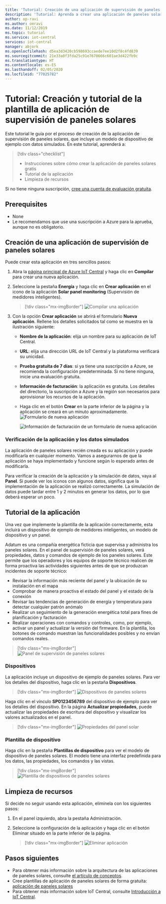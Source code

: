 ```yaml
---
title: 'Tutorial: Creación de una aplicación de supervisión de paneles solares con IoT Central'
description: 'Tutorial: Aprenda a crear una aplicación de paneles solares mediante plantillas de aplicación de Azure IoT Central.'
author: op-ravi
ms.author: omravi
ms.date: 11/12/2019
ms.topic: tutorial
ms.service: iot-central
services: iot-central
manager: abjork
ms.openlocfilehash: d5ea3d3420cb598693ccaede7ee10d2f8c4fd839
ms.sourcegitcommit: 21e33a0f3fda25c91e7670666c601ae3d422fb9c
ms.translationtype: HT
ms.contentlocale: es-ES
ms.lasthandoff: 02/05/2020
ms.locfileid: "77025782"
---
```

# <a name="tutorial-create-and-walk-through-the-solar-panel-monitoring-app-template"></a>Tutorial: Creación y tutorial de la plantilla de aplicación de supervisión de paneles solares 



Este tutorial le guía por el proceso de creación de la aplicación de supervisión de paneles solares, que incluye un modelo de dispositivo de ejemplo con datos simulados. En este tutorial, aprenderá a:


> [!div class="checklist"]
> * Instrucciones sobre cómo crear la aplicación de paneles solares gratis
> * Tutorial de la aplicación
> * Limpieza de recursos


Si no tiene ninguna suscripción, [cree una cuenta de evaluación gratuita](https://azure.microsoft.com/free).

## <a name="prerequisites"></a>Prerequisites
- None
- Le recomendamos que use una suscripción a Azure para la aprueba, aunque no es obligatorio.


## <a name="create-a-solar-panel-monitoring-app"></a>Creación de una aplicación de supervisión de paneles solares 

Puede crear esta aplicación en tres sencillos pasos:

1. Abra la [página principal de Azure IoT Central](https://apps.azureiotcentral.com) y haga clic en **Compilar** para crear una nueva aplicación. 

2. Seleccione la pestaña **Energía** y haga clic en **Crear aplicación** en el icono de la aplicación **Solar panel monitoring** (Supervisión de medidores inteligentes). 

    > [!div class="mx-imgBorder"]
    > ![Compilar una aplicación](media/tutorial-iot-central-solar-panel/solar-panel-build.png)
  
3. Con la opción **Crear aplicación** se abrirá el formulario **Nueva aplicación**. Rellene los detalles solicitados tal como se muestra en la ilustración siguiente:
    * **Nombre de la aplicación**: elija un nombre para su aplicación de IoT Central. 
    * **URL**: elija una dirección URL de IoT Central y la plataforma verificará su unicidad.
    * **Prueba gratuita de 7 días**: si ya tiene una suscripción a Azure, se recomienda la configuración predeterminada. Si no tiene ninguna, inicie una evaluación gratuita.
    * **Información de facturación**: la aplicación es gratuita. Los detalles del directorio, la suscripción a Azure y la región son necesarios para aprovisionar los recursos de la aplicación.
    * Haga clic en el botón **Crear** en la parte inferior de la página y la aplicación se creará en un minuto aproximadamente.
        ![Formulario de nueva aplicación](media/tutorial-iot-central-solar-panel/solar-panel-create-app.png)
        
        ![Información de facturación de un formulario de nueva aplicación](media/tutorial-iot-central-solar-panel/solar-panel-create-app-billinginfo.png)


### <a name="verify-the-application-and-simulated-data"></a>Verificación de la aplicación y los datos simulados

La aplicación de paneles solares recién creada es su aplicación y puede modificarla en cualquier momento. Vamos a asegurarnos de que la aplicación se haya implementado y funcione según lo esperado antes de modificarla.

Para verificar la creación de la aplicación y la simulación de datos, vaya al **Panel**. Si puede ver los iconos con algunos datos, significa que la implementación de la aplicación se realizó correctamente. La simulación de datos puede tardar entre 1 y 2 minutos en generar los datos, por lo que deberá esperar un poco. 

## <a name="application-walk-through"></a>Tutorial de la aplicación
Una vez que implemente la plantilla de la aplicación correctamente, esta incluirá un dispositivo de ejemplo de medidores inteligentes, un modelo de dispositivo y un panel.

Adatum es una compañía energética ficticia que supervisa y administra los paneles solares. En el panel de supervisión de paneles solares, verá propiedades, datos y comandos de ejemplo de los paneles solares. Este permite que los operadores y los equipos de soporte técnico realicen de forma proactiva las actividades siguientes antes de que se produzcan incidentes de soporte técnico:
* Revisar la información más reciente del panel y la ubicación de su instalación en el mapa
* Comprobar de manera proactiva el estado del panel y el estado de la conexión
* Revisar las tendencias de generación de energía y temperatura para detectar cualquier patrón anómalo
* Realizar un seguimiento de la generación energética total para fines de planificación y facturación
* Realizar operaciones con comandos y controles, como, por ejemplo, activar un panel y actualizar la versión del firmware. En la plantilla, los botones de comando muestran las funcionalidades posibles y no envían comandos reales.

> [!div class="mx-imgBorder"]
> ![Panel de supervisión de paneles solares](media/tutorial-iot-central-solar-panel/solar-panel-dashboard.png)

### <a name="devices"></a>Dispositivos
La aplicación incluye un dispositivo de ejemplo de paneles solares. Para ver los detalles del dispositivo, haga clic en la pestaña **Dispositivos**.

> [!div class="mx-imgBorder"]
> ![Dispositivos de paneles solares](media/tutorial-iot-central-solar-panel/solar-panel-device.png)


Haga clic en el vínculo **SP0123456789** del dispositivo de ejemplo para ver los detalles del dispositivo. En la página **Actualizar propiedades**, puede actualizar las propiedades de escritura del dispositivo y visualizar los valores actualizados en el panel. 

> [!div class="mx-imgBorder"]
> ![Propiedades del panel solar](media/tutorial-iot-central-solar-panel/solar-panel-device-properties.png)


### <a name="device-template"></a>Plantilla de dispositivo
Haga clic en la pestaña **Plantillas de dispositivo** para ver el modelo de dispositivo de paneles solares. El modelo tiene una interfaz predefinida para los datos, las propiedades, los comandos y las vistas.

> [!div class="mx-imgBorder"]
> ![Plantilla de dispositivos de paneles solares](media/tutorial-iot-central-solar-panel/solar-panel-device-templates.png)


## <a name="clean-up-resources"></a>Limpieza de recursos
Si decide no seguir usando esta aplicación, elimínela con los siguientes pasos:

1. En el panel izquierdo, abra la pestaña Administración.
2. Seleccione la configuración de la aplicación y haga clic en el botón Eliminar situado en la parte inferior de la página. 

    > [!div class="mx-imgBorder"]
    > ![Eliminar aplicación](media/tutorial-iot-central-solar-panel/solar-panel-delete-app.png)


## <a name="next-steps"></a>Pasos siguientes
* Para obtener más información sobre la arquitectura de las aplicaciones de paneles solares, consulte [el artículo de conceptos](https://docs.microsoft.com/azure/iot-central/energy/concept-iot-central-solar-panel-app).
* Cree plantillas de aplicación de paneles solares de forma gratuita: [aplicación de paneles solares](https://apps.azureiotcentral.com/build/new/solar-panel-monitoring)
* Para obtener más información sobre IoT Central, consulte [Introducción a IoT Central](https://docs.microsoft.com/azure/iot-central/).

